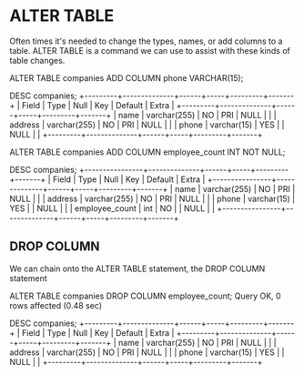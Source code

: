 # ALTER TABLE 

Often times it's needed to change the types, names, or add columns to a table. ALTER TABLE is a command we can use to assist with these kinds of table changes.

ALTER TABLE companies 
ADD COLUMN phone VARCHAR(15);

DESC companies;
+---------+--------------+------+-----+---------+-------+
| Field   | Type         | Null | Key | Default | Extra |
+---------+--------------+------+-----+---------+-------+
| name    | varchar(255) | NO   | PRI | NULL    |       |
| address | varchar(255) | NO   | PRI | NULL    |       |
| phone   | varchar(15)  | YES  |     | NULL    |       |
+---------+--------------+------+-----+---------+-------+

ALTER TABLE companies
ADD COLUMN employee_count INT NOT NULL;

DESC companies;
+----------------+--------------+------+-----+---------+-------+
| Field          | Type         | Null | Key | Default | Extra |
+----------------+--------------+------+-----+---------+-------+
| name           | varchar(255) | NO   | PRI | NULL    |       |
| address        | varchar(255) | NO   | PRI | NULL    |       |
| phone          | varchar(15)  | YES  |     | NULL    |       |
| employee_count | int          | NO   |     | NULL    |       |
+----------------+--------------+------+-----+---------+-------+

## DROP COLUMN

We can chain onto the ALTER TABLE statement, the DROP COLUMN statement

ALTER TABLE companies
DROP COLUMN employee_count;
Query OK, 0 rows affected (0.48 sec)

DESC companies;
+---------+--------------+------+-----+---------+-------+
| Field   | Type         | Null | Key | Default | Extra |
+---------+--------------+------+-----+---------+-------+
| name    | varchar(255) | NO   | PRI | NULL    |       |
| address | varchar(255) | NO   | PRI | NULL    |       |
| phone   | varchar(15)  | YES  |     | NULL    |       |
+---------+--------------+------+-----+---------+-------+


